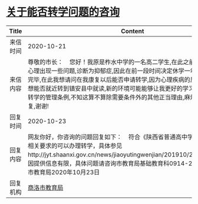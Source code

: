 # <a href="http://www.shangluo.gov.cn/zmhd/ldxxxx.jsp?urltype=leadermail.LeaderMailContentUrl&wbtreeid=1112&leadermailid=6548">关于能否转学问题的咨询</a>
|Title|Content|
|:---:|---|
|来信时间|2020-10-21|
|来信内容|尊敬的市长：    您好！我原是柞水中学的一名高二学生,在此之前由于一些原因,心理出现一些问题,诊断为抑郁症,因此在前一段时间决定休学一年,手续已经办理完毕,在此我想请问在我康复以后能否申请转学,因为心理疾病的反复率非常高,我想能否就近转到镇安县中就读,新的环境可能能够让我更好的学习和生活,我查看了转学的管理条例,不知这算不算除需要条件外的其他正当理由,麻烦您给予一个答复,谢谢!|
|回复时间|2020-10-23|
|回复内容|网友你好，你咨询的问题回复如下：    符合《陕西省普通高中学生学籍管理办法》相关要求的可以办理转学，具体参见http://jyt.shaanxi.gov.cn/news/jiaoyutingwenjian/201910/25/16275.html。因提供信息有限，具体问题请咨询市教育局基础教育科0914-2312942。商洛市教育局2020年10月23日|
|回复机构|<a href="../../categories/agencies/商洛市教育局.md">商洛市教育局</a>|
